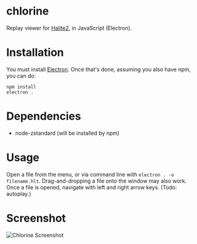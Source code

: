 # chlorine
Replay viewer for [Halite2](https://halite.io/), in JavaScript (Electron).

# Installation

You must install [Electron](https://electron.atom.io/). Once that's done, assuming you also have npm, you can do:

```
npm install
electron .
```

# Dependencies
* node-zstandard (will be installed by npm)

# Usage

Open a file from the menu, or via command line with `electron . -o filename.hlt`. Drag-and-dropping a file onto the window may also work. Once a file is opened, navigate with left and right arrow keys. (Todo: autoplay.)

# Screenshot
![Chlorine Screenshot](https://raw.githubusercontent.com/fohristiwhirl/chlorine/master/screenshot.png)
